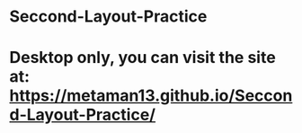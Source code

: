# Seccond-Layout-Practice

# Desktop only, you can visit the site at: https://metaman13.github.io/Seccond-Layout-Practice/
